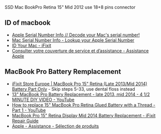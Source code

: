 SSD Mac BookPro Retina 15" Mid 2012 use 18+8 pins connector

## ID of macbook

- [Apple Serial Number Info // Decode your Mac's serial number!](http://www.appleserialnumberinfo.com/Desktop/index.php)
- [Mac Serial Number Info - Lookup your Apple Serial Number](http://www.powerbookmedic.com/identify-mac-serial.php)
- [ID Your Mac - iFixit](https://fr.ifixit.com/Info/ID-your-Mac)
- [Consulter votre couverture de service et d’assistance - Assistance Apple](https://checkcoverage.apple.com/fr/fr/)

## MacBook Pro Battery Remplacement

- [iFixit Store Europe | MacBook Pro 15" Retina (Late 2013/Mid 2014) Battery Part Only](https://eustore.ifixit.com/en/Parts/MacBook-Parts/Macbook-Pro/15/Retina/Mid-2014/MacBook-Pro-15-Retina-Late-2013-Mid-2014-Battery-Part-Only.html) - Skip steps 5-33, use dental floss instead
- [13" MacBook Pro Battery Replacement - late 2013, mid 2014 - 4 1/2 MINUTE DIY VIDEO - YouTube](https://www.youtube.com/watch?v=B94OE4rjuyQ)
- [How to replace 15" MacBook Pro Retina Glued Battery with a Thread - Part 1 - YouTube](https://www.youtube.com/watch?v=fupkPz55tUo)
- [MacBook Pro 15" Retina Display Mid 2014 Battery Replacement - iFixit Repair Guide](https://www.ifixit.com/Guide/MacBook+Pro+15-Inch+Retina+Display+Mid+2014+Battery+Replacement/90276)
- [Apple - Assistance - Sélection de produits](https://getsupport.apple.com/)